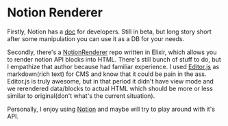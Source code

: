 # Notion Renderer

Firstly, Notion has a [doc](https://developers.notion.com/docs) for developers. Still in beta, but long story short after some manipulation you can use it as a DB for your needs. 

Secondly, there's a [NotionRenderer](https://github.com/cloveapp/notion_renderer) repo written in Elixir, which allows you to render notion API blocks into HTML. There's still bunch of stuff to do, but I empathize that author because had familiar experience. I used [Editor.js](https://editorjs.io/) as markdown(rich text) for CMS and know that it could be pain in the ass. Editor.js is truly awesome, but in that period it didn't have view mode and we rerendered data/blocks to actual HTML which should be more or less similar to original(don't what's the current situation).

Personally, I enjoy using [Notion](https://www.notion.so/) and maybe will try to play around with it's API.